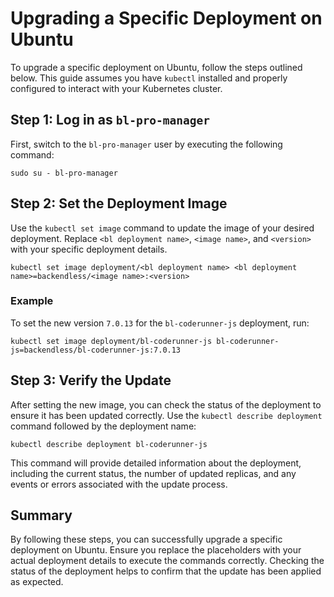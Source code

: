# Upgrading a Specific Deployment on Ubuntu

To upgrade a specific deployment on Ubuntu, follow the steps outlined below. This guide assumes you have `kubectl` installed and properly configured to interact with your Kubernetes cluster.

## Step 1: Log in as `bl-pro-manager`

First, switch to the `bl-pro-manager` user by executing the following command:

```shell
sudo su - bl-pro-manager
```

## Step 2: Set the Deployment Image

Use the `kubectl set image` command to update the image of your desired deployment. Replace `<bl deployment name>`, `<image name>`, and `<version>` with your specific deployment details.

```shell
kubectl set image deployment/<bl deployment name> <bl deployment name>=backendless/<image name>:<version>
```

### Example

To set the new version `7.0.13` for the `bl-coderunner-js` deployment, run:

```shell
kubectl set image deployment/bl-coderunner-js bl-coderunner-js=backendless/bl-coderunner-js:7.0.13
```

## Step 3: Verify the Update

After setting the new image, you can check the status of the deployment to ensure it has been updated correctly. Use the `kubectl describe deployment` command followed by the deployment name:

```shell
kubectl describe deployment bl-coderunner-js
```

This command will provide detailed information about the deployment, including the current status, the number of updated replicas, and any events or errors associated with the update process.

## Summary

By following these steps, you can successfully upgrade a specific deployment on Ubuntu. Ensure you replace the placeholders with your actual deployment details to execute the commands correctly. Checking the status of the deployment helps to confirm that the update has been applied as expected.